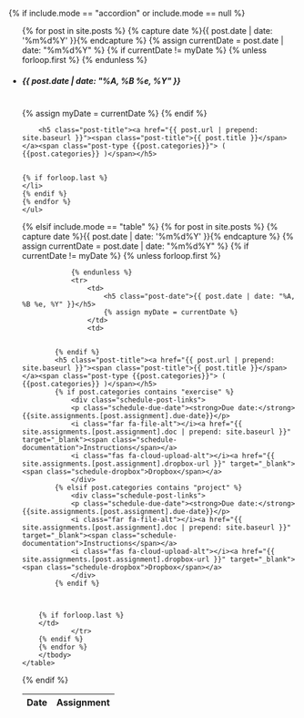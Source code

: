 {% if include.mode == "accordion" or include.mode == null %}
    <ul class="collapsible popout" data-collapsible="accordion">
    {% for post in site.posts %}
    {% capture date %}{{ post.date | date: '%m%d%Y' }}{% endcapture %}
    {% assign currentDate = post.date | date: "%m%d%Y" %}
    {% if currentDate != myDate %}
        {% unless forloop.first %}
            </div>
        </li>
        {% endunless %}
        <li>
            <div class="collapsible-header">
                <h5 class="post-date">{{ post.date | date: "%A, %B %e, %Y" }}</h5>  
            </div>
            <div class="collapsible-body">
        {% assign myDate = currentDate %}
    {% endif %}

        <h5 class="post-title"><a href="{{ post.url | prepend: site.baseurl }}"><span class="post-title">{{ post.title }}</span></a><span class="post-type {{post.categories}}"> ( {{post.categories}} )</span></h5>
        

    {% if forloop.last %}
    </li>
    {% endif %}
    {% endfor %}
    </ul>


{% elsif include.mode == "table" %}
    <table class="striped">
        <thead>
          <tr>
              <th>Date</th>
              <th>Assignment</th>
          </tr>
        </thead>
            <tbody>
            {% for post in site.posts %}
            {% capture date %}{{ post.date | date: '%m%d%Y' }}{% endcapture %}
            {% assign currentDate = post.date | date: "%m%d%Y" %}
            {% if currentDate != myDate %}
                {% unless forloop.first %}
                    
                {% endunless %}
                <tr>
                    <td>
                        <h5 class="post-date">{{ post.date | date: "%A, %B %e, %Y" }}</h5>
                        {% assign myDate = currentDate %}
                    </td>
                    <td>
                        

            {% endif %}
            <h5 class="post-title"><a href="{{ post.url | prepend: site.baseurl }}"><span class="post-title">{{ post.title }}</span></a><span class="post-type {{post.categories}}"> ( {{post.categories}} )</span></h5>
            {% if post.categories contains "exercise" %}
                <div class="schedule-post-links">
                <p class="schedule-due-date"><strong>Due date:</strong> {{site.assignments.[post.assignment].due-date}}</p>
                <i class="far fa-file-alt"></i><a href="{{ site.assignments.[post.assignment].doc | prepend: site.baseurl }}" target="_blank"><span class="schedule-documentation">Instructions</span></a>
                <i class="fas fa-cloud-upload-alt"></i><a href="{{ site.assignments.[post.assignment].dropbox-url }}" target="_blank"><span class="schedule-dropbox">Dropbox</span></a>
                </div>
            {% elsif post.categories contains "project" %}
                <div class="schedule-post-links">
                <p class="schedule-due-date"><strong>Due date:</strong> {{site.assignments.[post.assignment].due-date}}</p>
                <i class="far fa-file-alt"></i><a href="{{ site.assignments.[post.assignment].doc | prepend: site.baseurl }}" target="_blank"><span class="schedule-documentation">Instructions</span></a>
                <i class="fas fa-cloud-upload-alt"></i><a href="{{ site.assignments.[post.assignment].dropbox-url }}" target="_blank"><span class="schedule-dropbox">Dropbox</span></a>
                </div>
            {% endif %}
            
            
                    
        {% if forloop.last %}
        </td>
                </tr>
        {% endif %}
        {% endfor %}
        </tbody>
    </table>
{% endif %}